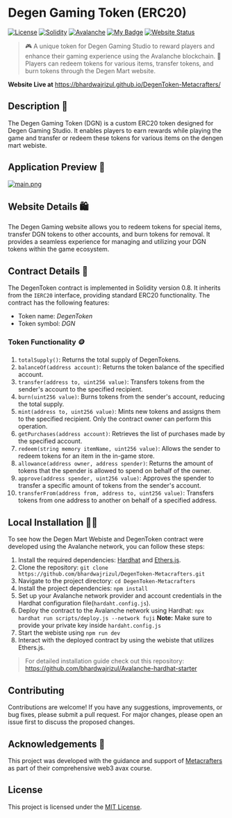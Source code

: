 # Degen Gaming Token (ERC20)

[![License](https://img.shields.io/badge/License-MIT-green.svg)](https://opensource.org/licenses/MIT) [![Solidity](https://img.shields.io/badge/Solidity-0.8.0-blue.svg)](https://solidity.readthedocs.io/en/v0.8.0/) [![Avalanche](https://img.shields.io/badge/Avalanche-Fuji_Network-red.svg)](https://www.avalabs.org/) [![My Badge](https://img.shields.io/badge/Metacrafters-yellow.svg)](https://www.metacrafters.io/) [![Website Status](https://img.shields.io/website-up-down-green-red/https/bhardwajrizul.github.io/DegenToken-Metacrafters.svg)](https://bhardwajrizul.github.io/DegenToken-Metacrafters/)


> 🎮 A unique token for Degen Gaming Studio to reward players and enhance their gaming experience using the Avalanche blockchain. 
>**🛒** Players can redeem tokens for various items, transfer tokens, and burn tokens through the Degen Mart website. 

**Website Live at** https://bhardwajrizul.github.io/DegenToken-Metacrafters/

## Description 📑
The Degen Gaming Token (DGN) is a custom ERC20 token designed for Degen Gaming Studio. It enables players to earn rewards while playing the game and transfer or redeem these tokens for various items on the dengen mart webiste.

## Application Preview 📸
[![main.png](https://i.postimg.cc/g209w9Ph/main.png)](https://postimg.cc/TpBNS412)

## Website Details 🛍️
The Degen Gaming website allows you to redeem tokens for special items, transfer DGN tokens to other accounts, and burn tokens for removal. It provides a seamless experience for managing and utilizing your DGN tokens within the game ecosystem.

## Contract Details 📃

The DegenToken contract is implemented in Solidity version 0.8. It inherits from the `IERC20` interface, providing standard ERC20 functionality. The contract has the following features:

- Token name: _DegenToken_
- Token symbol: _DGN_

### Token Functionality 🪙

1. `totalSupply()`: Returns the total supply of DegenTokens.
2. `balanceOf(address account)`: Returns the token balance of the specified account.
3. `transfer(address to, uint256 value)`: Transfers tokens from the sender's account to the specified recipient.
4. `burn(uint256 value)`: Burns tokens from the sender's account, reducing the total supply.
5. `mint(address to, uint256 value)`: Mints new tokens and assigns them to the specified recipient. Only the contract owner can perform this operation.
6. `getPurchases(address account)`: Retrieves the list of purchases made by the specified account.
7. `redeem(string memory itemName, uint256 value)`: Allows the sender to redeem tokens for an item in the in-game store.
8. `allowance(address owner, address spender)`: Returns the amount of tokens that the spender is allowed to spend on behalf of the owner.
9. `approve(address spender, uint256 value)`: Approves the spender to transfer a specific amount of tokens from the sender's account.
10. `transferFrom(address from, address to, uint256 value)`: Transfers tokens from one address to another on behalf of a specified address.


## Local Installation 🧑‍💻

To see how the Degen Mart Webiste and DegenToken contract were developed using the Avalanche network, you can follow these steps:

1. Install the required dependencies: [Hardhat](https://hardhat.org/getting-started/) and [Ethers.js](https://docs.ethers.io/v5/getting-started/).
2. Clone the repository: `git clone https://github.com/bhardwajrizul/DegenToken-Metacrafters.git`
3. Navigate to the project directory: `cd DegenToken-Metacrafters`
4. Install the project dependencies: `npm install`
5. Set up your Avalanche network provider and account credentials in the Hardhat configuration file(`hardaht.config.js`).
6. Deploy the contract to the Avalanche network using Hardhat:
`npx hardhat run scripts/deploy.js --network fuji`
**Note:** Make sure to provide your private key inside `hardaht.config.js`
7. Start the webiste using `npm run dev`
8. Interact with the deployed contract by using the webiste that utilizes Ethers.js.


> For detailed installation guide check out this repository:
https://github.com/bhardwajrizul/Avalanche-hardhat-starter

## Contributing

Contributions are welcome! If you have any suggestions, improvements, or bug fixes, please submit a pull request. For major changes, please open an issue first to discuss the proposed changes.

## Acknowledgements 🤝

This project was developed with the guidance and support of [Metacrafters](https://www.metacrafters.io/) as part of their comprehensive web3 avax course.

## License

This project is licensed under the [MIT License](LICENSE).